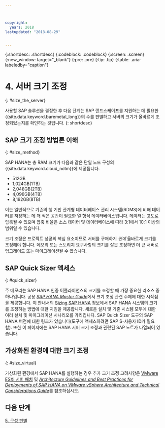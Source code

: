 ```yaml
---



copyright:
  years: 2018
lastupdated: "2018-08-29"


---
```


{:shortdesc: .shortdesc}
{:codeblock: .codeblock}
{:screen: .screen}
{:new_window: target="_blank"}
{:pre: .pre}
{:tip: .tip}
{:table: .aria-labeledby="caption"}


# 4. 서버 크기 조정
{: #size_the_server}

사용할 SAP 솔루션을 결정한 후 다음 단계는 SAP 랜드스케이프를 지원하는 데 필요한 {{site.data.keyword.baremetal_long}}의 수를 판별하고 서버의 크기가 올바르게 조정되었는지를 확인하는 것입니다.
{: shortdesc}

## SAP 크기 조정 방법론 이해
{: #size_method}

SAP HANA는 총 RAM 크기가 다음과 같은 단일 노드 구성의 {{site.data.keyword.cloud_notm}}에 제공됩니다. 
  * 512GB
  * 1,024GB(1TB)
  * 2,048GB(2TB)
  * 4,096GB(4TB)
  * 8,192GB(8TB)
  
이는 일반적으로 기존의 행 기반 관계형 데이터베이스 관리 시스템(RDMS)에 비해 데이터를 저장하는 데 더 적은 공간이 필요한 열 형식 데이터베이스입니다. 데이터는 고도로 압축될 수 있으며 압축 비율은 소스 데이터 및 데이터베이스에 따라 3:1에서 10:1 이상의 범위일 수 있습니다. 

크기 조정은 프로젝트 성공의 핵심 요소이므로 서버를 구매하기 *전에* 올바르게 크기를 조정해야 합니다. 메모리 또는 스토리지 요구사항의 크기를 잘못 조정하면 더 큰 서버로 업그레이드 또는 마이그레이션될 수 있습니다.

## SAP Quick Sizer 액세스
{: #quick_sizer}

주 메모리는 SAP HANA 인증 어플라이언스의 크기를 조정할 때 가장 중요한 리소스 중 하나입니다. 공용 [*SAP HANA Master Guide*](https://help.sap.com/doc/e95f6750b0fd10148ea5c6be75016694/2.0.00/en-US/SAP_HANA_Master_Guide_en.pdf)에서 크기 조정 관련 주제에 대한 시작점을 제공합니다. 이 안내서의 [Sizing SAP HANA](https://help.sap.com/viewer/eb3777d5495d46c5b2fa773206bbfb46/2.0.00/en-US/d4a122a7bb57101493e3f5ca08e6b039.html) 정보에서 SAP HANA 시스템의 크기를 조정하는 방법에 대한 지침을 제공합니다. 새로운 설치 및 기존 시스템 모두에 대한 여러 설치 및 마이그레이션 시나리오를 가리킵니다. SAP Quick Sizer 도구의 SAP HANA 버전에 대한 링크가 있습니다(도구에 액세스하려면 SAP S-사용자 ID가 필요함). 또한 이 페이지에는 SAP HANA 서버 크기 조정과 관련된 SAP 노트가 나열되어 있습니다. 

## 가상화된 환경에 대한 크기 조정
{: #size_virtual}

가상화된 환경에서 SAP HANA를 실행하는 경우 추가 크기 조정 고려사항은 [VMware ESXi 서버 배치](/docs/infrastructure/sap-hana/hana-considerations.html#vmware-server) 및 [*Architecture Guidelines and Best Practices for Deployments of SAP HANA on VMware vSphere Architecture and Technical Considerations Guide*](https://www.vmware.com/content/dam/digitalmarketing/vmware/en/pdf/whitepaper/sap_hana_on_vmware_vsphere_best_practices_guide-white-paper.pdf)를 참조하십시오.

## 다음 단계

 [5. 구성 판별](/docs/infrastructure/sap-hana/hana-determine-configuration.html)
